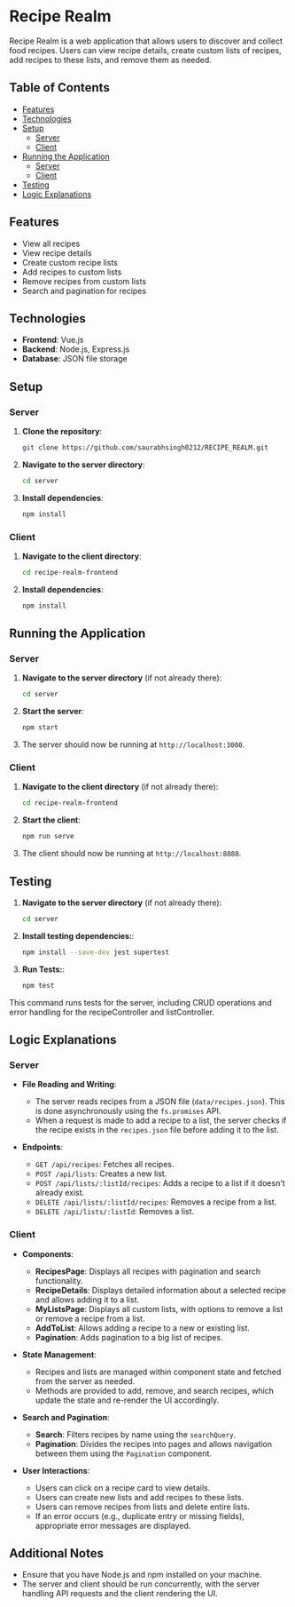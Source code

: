 # Recipe Realm

Recipe Realm is a web application that allows users to discover and collect food recipes. Users can view recipe details, create custom lists of recipes, add recipes to these lists, and remove them as needed.

## Table of Contents

- [Features](#features)
- [Technologies](#technologies)
- [Setup](#setup)
  - [Server](#server)
  - [Client](#client)
- [Running the Application](#running-the-application)
  - [Server](#server-1)
  - [Client](#client-1)
- [Testing](#testing)
- [Logic Explanations](#logic-explanations)

## Features

- View all recipes
- View recipe details
- Create custom recipe lists
- Add recipes to custom lists
- Remove recipes from custom lists
- Search and pagination for recipes

## Technologies

- **Frontend**: Vue.js
- **Backend**: Node.js, Express.js
- **Database**: JSON file storage

## Setup

### Server

1. **Clone the repository**:
    ```sh
    git clone https://github.com/saurabhsingh0212/RECIPE_REALM.git
    ```

2. **Navigate to the server directory**:
    ```sh
    cd server
    ```

3. **Install dependencies**:
    ```sh
    npm install
    ```

### Client

1. **Navigate to the client directory**:
    ```sh
    cd recipe-realm-frontend
    ```

2. **Install dependencies**:
    ```sh
    npm install
    ```

## Running the Application

### Server

1. **Navigate to the server directory** (if not already there):
    ```sh
    cd server
    ```

2. **Start the server**:
    ```sh
    npm start
    ```

3. The server should now be running at `http://localhost:3000`.

### Client

1. **Navigate to the client directory** (if not already there):
    ```sh
    cd recipe-realm-frontend
    ```

2. **Start the client**:
    ```sh
    npm run serve
    ```

3. The client should now be running at `http://localhost:8080`.


## Testing

1. **Navigate to the server directory** (if not already there):
    ```sh
    cd server
    ```

2. **Install testing dependencies:**:
    ```sh
    npm install --save-dev jest supertest
    ```

3. **Run Tests:**:
    ```sh
    npm test
    ```
  This command runs tests for the server, including CRUD operations and error handling for the recipeController and listController.

## Logic Explanations

### Server

- **File Reading and Writing**:
  - The server reads recipes from a JSON file (`data/recipes.json`). This is done asynchronously using the `fs.promises` API.
  - When a request is made to add a recipe to a list, the server checks if the recipe exists in the `recipes.json` file before adding it to the list.

- **Endpoints**:
  - `GET /api/recipes`: Fetches all recipes.
  - `POST /api/lists`: Creates a new list.
  - `POST /api/lists/:listId/recipes`: Adds a recipe to a list if it doesn't already exist.
  - `DELETE /api/lists/:listId/recipes`: Removes a recipe from a list.
  - `DELETE /api/lists/:listId`: Removes a list.

### Client

- **Components**:
  - **RecipesPage**: Displays all recipes with pagination and search functionality.
  - **RecipeDetails**: Displays detailed information about a selected recipe and allows adding it to a list.
  - **MyListsPage**: Displays all custom lists, with options to remove a list or remove a recipe from a list.
  - **AddToList**: Allows adding a recipe to a new or existing list.
  - **Pagination**: Adds pagination to a big list of recipes.

- **State Management**:
  - Recipes and lists are managed within component state and fetched from the server as needed.
  - Methods are provided to add, remove, and search recipes, which update the state and re-render the UI accordingly.

- **Search and Pagination**:
  - **Search**: Filters recipes by name using the `searchQuery`.
  - **Pagination**: Divides the recipes into pages and allows navigation between them using the `Pagination` component.

- **User Interactions**:
  - Users can click on a recipe card to view details.
  - Users can create new lists and add recipes to these lists.
  - Users can remove recipes from lists and delete entire lists.
  - If an error occurs (e.g., duplicate entry or missing fields), appropriate error messages are displayed.

## Additional Notes

- Ensure that you have Node.js and npm installed on your machine.
- The server and client should be run concurrently, with the server handling API requests and the client rendering the UI.

